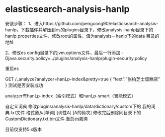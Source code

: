 # elasticsearch-analysis-hanlp

安装步骤： 
1、进入https://github.com/pengcong90/elasticsearch-analysis-hanlp，下载插件并解压到es的plugins目录下，修改analysis-hanlp目录下的hanlp.properties文件，修改root的属性，值为analysis－hanlp下的data 
目录的地址

2、修改es config目录下的jvm.options文件，最后一行添加 
-Djava.security.policy=../plugins/analysis-hanlp/plugin-security.policy

重启es

GET /_analyze?analyzer=hanLp-index&pretty=true 
{ 
“text”:”张柏芝士蛋糕店” 
} 
测试是否安装成功

analyzer有hanLp-index（索引模式）和hanLp-smart（智能模式）

自定义词典 
修改plugins/analysis-hanlp/data/dictionary/custom下的 我的词典.txt文件 
格式遵从[单词] [词性A] [A的频次] 
修改完后删除同目录下的CustomDictionary.txt.bin文件 
重启es服务

目前仅支持5.x版本
